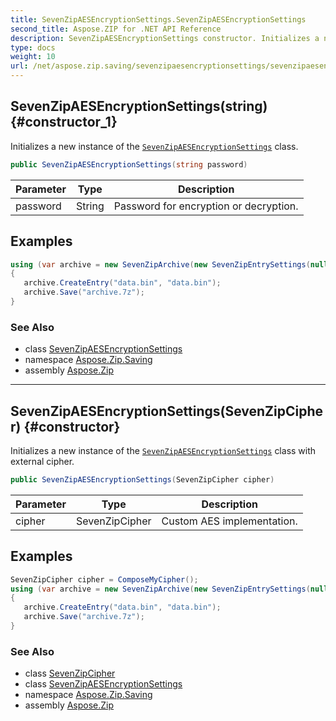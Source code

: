 ```yaml
---
title: SevenZipAESEncryptionSettings.SevenZipAESEncryptionSettings
second_title: Aspose.ZIP for .NET API Reference
description: SevenZipAESEncryptionSettings constructor. Initializes a new instance of the SevenZipAESEncryptionSettings class
type: docs
weight: 10
url: /net/aspose.zip.saving/sevenzipaesencryptionsettings/sevenzipaesencryptionsettings/
---
```

## SevenZipAESEncryptionSettings(string) {#constructor_1}

Initializes a new instance of the [`SevenZipAESEncryptionSettings`](../) class.

```csharp
public SevenZipAESEncryptionSettings(string password)
```

| Parameter | Type | Description |
| --- | --- | --- |
| password | String | Password for encryption or decryption. |

## Examples

```csharp
using (var archive = new SevenZipArchive(new SevenZipEntrySettings(null, new SevenZipAESEncryptionSettings("p@s$"))))
{
   archive.CreateEntry("data.bin", "data.bin");
   archive.Save("archive.7z");
}
```

### See Also

* class [SevenZipAESEncryptionSettings](../)
* namespace [Aspose.Zip.Saving](../../sevenzipaesencryptionsettings/)
* assembly [Aspose.Zip](../../../)

---

## SevenZipAESEncryptionSettings(SevenZipCipher) {#constructor}

Initializes a new instance of the [`SevenZipAESEncryptionSettings`](../) class with external cipher.

```csharp
public SevenZipAESEncryptionSettings(SevenZipCipher cipher)
```

| Parameter | Type | Description |
| --- | --- | --- |
| cipher | SevenZipCipher | Custom AES implementation. |

## Examples

```csharp
SevenZipCipher cipher = ComposeMyCipher();
using (var archive = new SevenZipArchive(new SevenZipEntrySettings(null, new SevenZipAESEncryptionSettings(cipher))))
{
   archive.CreateEntry("data.bin", "data.bin");
   archive.Save("archive.7z");
}
```

### See Also

* class [SevenZipCipher](../../../aspose.zip.crypto/sevenzipcipher/)
* class [SevenZipAESEncryptionSettings](../)
* namespace [Aspose.Zip.Saving](../../sevenzipaesencryptionsettings/)
* assembly [Aspose.Zip](../../../)


